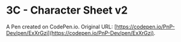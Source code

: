 # 3C - Character Sheet v2

A Pen created on CodePen.io. Original URL: [https://codepen.io/PnP-Dev/pen/ExXrGzj](https://codepen.io/PnP-Dev/pen/ExXrGzj).


